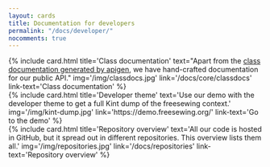 ```yaml
---
layout: cards
title: Documentation for developers
permalink: "/docs/developer/"
nocomments: true
---
```

<div class="container">
    <div class="row">
        <div class="col-md-4 mt-5">
            {% include card.html 
                title='Class documentation'
                text="Apart from the <a href=\"/apigen/core/\">class documentation generated by apigen</a>, we have hand-crafted documentation for our public API."
                img='/img/classdocs.jpg'
                link='/docs/core/classdocs'
                link-text='Class documentation'
            %}
        </div>
        <div class="col-md-4 mt-5">
            {% include card.html 
                title='Developer theme'
                text='Use our demo with the developer theme to get a full Kint dump of the freesewing context.'
                img='/img/kint-dump.jpg'
                link='https://demo.freesewing.org/'
                link-text='Go to the demo'
            %}
        </div>
        <div class="col-md-4 mt-5">
            {% include card.html 
                title='Repository overview'
                text='All our code is hosted in GitHub, but it spread out in different repositories. This overview lists them all.'
                img='/img/repositories.jpg'
                link='/docs/repositories'
                link-text='Repository overview'
            %}
        </div>
    </div> <!-- .row -->
</div> <!-- .container -->

